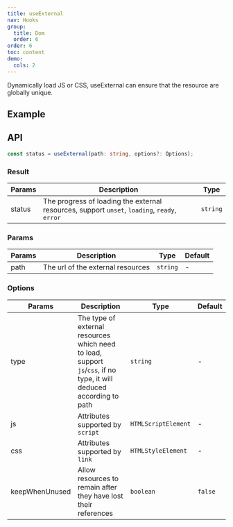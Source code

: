 ```yaml
---
title: useExternal
nav: Hooks
group:
  title: Dom
  order: 6
order: 6
toc: content
demo:
  cols: 2
---
```


Dynamically load JS or CSS, useExternal can ensure that the resource are globally unique.

## Example

<code src="./demo/demo1.tsx"></code>
<code src="./demo/demo2.tsx"></code>

## API

```typescript
const status = useExternal(path: string, options?: Options);
```

### Result

| Params | Description                                                                                  | Type     |
| --- | --- | --- |
| status | The progress of loading the external resources, support `unset`, `loading`, `ready`, `error` | `string` |

### Params

| Params | Description                       | Type     | Default |
| --- | --- | --- | --- |
| path   | The url of the external resources | `string` | -       |

### Options

| Params         | Description                                                                                                          | Type                | Default |
| --- | --- | --- | --- |
| type           | The type of external resources which need to load, support `js`/`css`, if no type, it will deduced according to path | `string`            | -       |
| js             | Attributes supported by `script`                                                                                     | `HTMLScriptElement` | -       |
| css            | Attributes supported by `link`                                                                                       | `HTMLStyleElement`  | -       |
| keepWhenUnused | Allow resources to remain after they have lost their references                                                      | `boolean`           | `false` |
